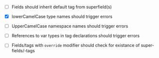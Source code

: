 - [ ] Fields should inherit default tag from superfield(s)

- [x] lowerCamelCase type names should trigger errors

- [ ] UpperCamelCase namespace names should trigger errors

- [ ] References to var types in tag declarations should trigger errors

- [ ] Fields/tags with `override` modifier should check for existance of super-fields/-tags
